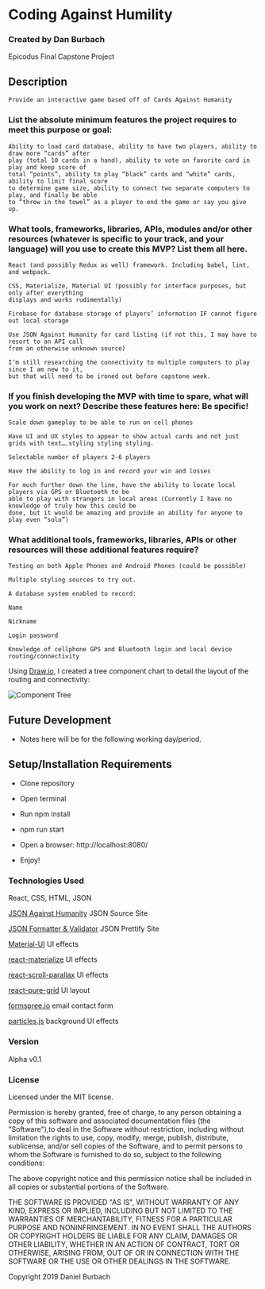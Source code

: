 # Coding Against Humility

### __Created by Dan Burbach__

Epicodus Final Capstone Project

## __Description__

```
Provide an interactive game based off of Cards Against Humanity
```

### List the absolute minimum features the project requires to meet this purpose or goal:

```
Ability to load card database, ability to have two players, ability to draw more “cards” after
play (total 10 cards in a hand), ability to vote on favorite card in play and keep score of
total “points”, ability to play “black” cards and “white” cards, ability to limit final score
to determine game size, ability to connect two separate computers to play, and finally be able
to “throw in the towel” as a player to end the game or say you give up.
```

### What tools, frameworks, libraries, APIs, modules and/or other resources (whatever is specific to your track, and your language) will you use to create this MVP? List them all here.
```
React (and possibly Redux as well) framework. Including babel, lint, and webpack.

CSS, Materialize, Material UI (possibly for interface purposes, but only after everything
displays and works rudimentally)

Firebase for database storage of players’ information IF cannot figure out local storage

Use JSON Against Humanity for card listing (if not this, I may have to resort to an API call
from an otherwise unknown source)

I’m still researching the connectivity to multiple computers to play since I am new to it,
but that will need to be ironed out before capstone week.
```

### If you finish developing the MVP with time to spare, what will you work on next? Describe these features here: Be specific!
```
Scale down gameplay to be able to run on cell phones

Have UI and UX styles to appear to show actual cards and not just grids with text….styling styling styling.

Selectable number of players 2-6 players

Have the ability to log in and record your win and losses

For much further down the line, have the ability to locate local players via GPS or Bluetooth to be
able to play with strangers in local areas (Currently I have no knowledge of truly how this could be
done, but it would be amazing and provide an ability for anyone to play even “solo”)
 ```

### What additional tools, frameworks, libraries, APIs or other resources will these additional features require?
```
Testing on both Apple Phones and Android Phones (could be possible)

Multiple styling sources to try out.

A database system enabled to record:

Name

Nickname

Login password

Knowledge of cellphone GPS and Bluetooth login and local device routing/connectivity
```

  Using [Draw.io](https://www.draw.io/), I created a tree component chart to detail the layout of the routing and connectivity:

  ![Component Tree]()

## __Future Development__

  * Notes here will be for the following working day/period.

## __Setup/Installation Requirements__

  * Clone repository

  * Open terminal

  * Run npm install

  * npm run start

  * Open a browser: http://localhost:8080/

  * Enjoy!

### __Technologies Used__

  React, CSS, HTML, JSON

  [JSON Against Humanity](https://crhallberg.com/cah/)
  JSON Source Site

  [JSON Formatter & Validator](https://jsonformatter.curiousconcept.com/)
  JSON Prettify Site

  [Material-UI](https://material-ui.com/)
  UI effects

  [react-materialize](https://react-materialize.github.io/#/)
  UI effects

  [react-scroll-parallax](https://www.npmjs.com/package/react-scroll-parallax)
  UI effects

  [react-pure-grid](https://www.npmjs.com/package/react-pure-grid)
  UI layout

  [formspree.io](https://formspree.io/)
  email contact form

  [particles.js](https://vincentgarreau.com/particles.js/)
  background UI effects

### __Version__

Alpha v0.1

### License
Licensed under the MIT license.

Permission is hereby granted, free of charge, to any person obtaining a copy of this software and associated documentation files (the "Software"),to deal in the Software without restriction, including without limitation the rights to use, copy, modify, merge, publish, distribute, sublicense,
and/or sell copies of the Software, and to permit persons to whom the Software is furnished to do so, subject to the following conditions:

The above copyright notice and this permission notice shall be included in all copies or substantial portions of the Software.

THE SOFTWARE IS PROVIDED "AS IS", WITHOUT WARRANTY OF ANY KIND, EXPRESS OR IMPLIED, INCLUDING BUT NOT LIMITED TO THE WARRANTIES OF MERCHANTABILITY,
FITNESS FOR A PARTICULAR PURPOSE AND NONINFRINGEMENT. IN NO EVENT SHALL THE AUTHORS OR COPYRIGHT HOLDERS BE LIABLE FOR ANY CLAIM, DAMAGES OR OTHER LIABILITY,
WHETHER IN AN ACTION OF CONTRACT, TORT OR OTHERWISE, ARISING FROM, OUT OF OR IN CONNECTION WITH THE SOFTWARE OR THE USE OR OTHER DEALINGS IN THE SOFTWARE.


Copyright 2019 Daniel Burbach
